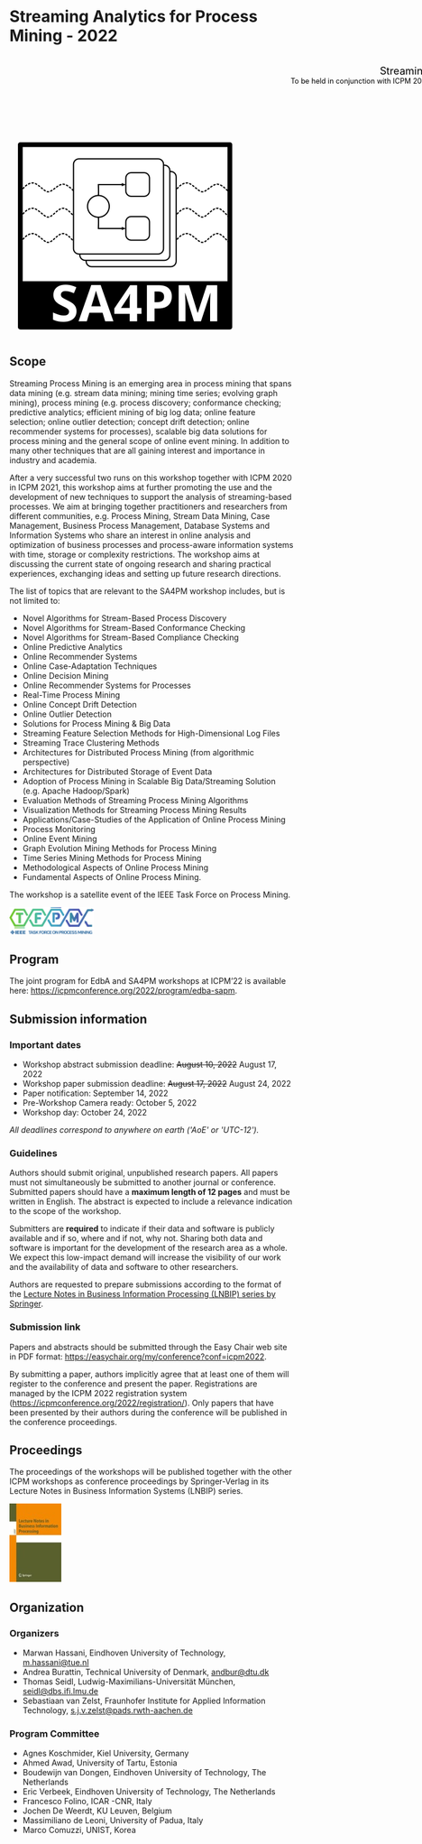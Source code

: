 # Streaming Analytics for Process Mining - 2022

<div style="background: url(cover.jpg) top left no-repeat; border-radius: 10px; width: 980px; height: 470px; padding: 15px; position: relative;">
	<div style="color: black;">
		<p style="font-size: 1.3em; margin: 0; text-align: right;">Streaming Analytics for Process Mining</p>
		<p style="font-size: 0.9em; margin: 0; text-align: right;">To be held in conjunction with ICPM 2022. October 24, 2022 - Bozen-Bolzano, Italy</p>
	</div>
	<div style="position: absolute; bottom: 15px; right: 15px; color: white; font-size: .6em;">
		Georgij Michaliutinkl, CC BY-SA 4.0, via Wikimedia Commons
	</div>
	<img src="../media/logo-old.svg" style="position: absolute; bottom: 15px;" />
</div>


## Scope

Streaming Process Mining is an emerging area in process mining that spans data mining (e.g. stream data mining; mining time series; evolving graph mining), process mining (e.g. process discovery; conformance checking; predictive analytics; efficient mining of big log data; online feature selection; online outlier detection; concept drift detection; online recommender systems for processes), scalable big data solutions for process mining and the general scope of online event mining. In addition to many other techniques that are all gaining interest and importance in industry and academia.

After a very successful two runs on this workshop together with ICPM 2020 in ICPM 2021, this workshop aims at further promoting the use and the development of new techniques to support the analysis of streaming-based processes. We aim at bringing together practitioners and researchers from different communities, e.g. Process Mining, Stream Data Mining, Case Management, Business Process Management, Database Systems and Information Systems who share an interest in online analysis and optimization of business processes and process-aware information systems with time, storage or complexity restrictions. The workshop aims at discussing the current state of ongoing research and sharing practical experiences, exchanging ideas and setting up future research directions.

The list of topics that are relevant to the SA4PM workshop includes, but is not limited to:

* Novel Algorithms for Stream-Based Process Discovery
* Novel Algorithms for Stream-Based Conformance Checking
* Novel Algorithms for Stream-Based Compliance Checking
* Online Predictive Analytics
* Online Recommender Systems
* Online Case-Adaptation Techniques
* Online Decision Mining
* Online Recommender Systems for Processes
* Real-Time Process Mining
* Online Concept Drift Detection
* Online Outlier Detection
* Solutions for Process Mining & Big Data
* Streaming Feature Selection Methods for High-Dimensional Log Files
* Streaming Trace Clustering Methods
* Architectures for Distributed Process Mining (from algorithmic perspective)
* Architectures for Distributed Storage of Event Data
* Adoption of Process Mining in Scalable Big Data/Streaming Solution (e.g. Apache Hadoop/Spark)
* Evaluation Methods of Streaming Process Mining Algorithms
* Visualization Methods for Streaming Process Mining Results
* Applications/Case-Studies of the Application of Online Process Mining
* Process Monitoring
* Online Event Mining
* Graph Evolution Mining Methods for Process Mining
* Time Series Mining Methods for Process Mining
* Methodological Aspects of Online Process Mining
* Fundamental Aspects of Online Process Mining.

The workshop is a satellite event of the IEEE Task Force on Process Mining.

<img src="../media/tfpm.png" style="width: 150px" />


## Program

The joint program for EdbA and SA4PM workshops at ICPM’22 is available here: <https://icpmconference.org/2022/program/edba-sapm>.


## Submission information

### Important dates

* Workshop abstract submission deadline: ~~August 10, 2022~~ August 17, 2022
* Workshop paper submission deadline: ~~August 17, 2022~~ August 24, 2022
* Paper notification: September 14, 2022
* Pre-Workshop Camera ready: October 5, 2022
* Workshop day: October 24, 2022

_All deadlines correspond to anywhere on earth ('AoE' or 'UTC-12')._

### Guidelines

Authors should submit original, unpublished research papers. All papers must not simultaneously be submitted to another journal or conference. Submitted papers should have a **maximum length of 12 pages** and must be written in English. The abstract is expected to include a relevance indication to the scope of the workshop.

Submitters are **required** to indicate if their data and software is publicly available and if so, where and if not, why not. Sharing both data and software is important for the development of the research area as a whole. We expect this low-impact demand will increase the visibility of our work and the availability of data and software to other researchers.

Authors are requested to prepare submissions according to the format of the [Lecture Notes in Business Information Processing (LNBIP) series by Springer](http://www.springer.com/computer/lncs?SGWID=0-164-6-791344-0).

### Submission link

Papers and abstracts should be submitted through the Easy Chair web site in PDF format: <https://easychair.org/my/conference?conf=icpm2022>.

By submitting a paper, authors implicitly agree that at least one of them will register to the conference and present the paper. Registrations are managed by the ICPM 2022 registration system (<https://icpmconference.org/2022/registration/>). Only papers that have been presented by their authors during the conference will be published in the conference proceedings.

## Proceedings

The proceedings of the workshops will be published together with the other ICPM workshops as conference proceedings by Springer-Verlag in its Lecture Notes in Business Information Systems (LNBIP) series.

![](/media/lnbip.jpg)

## Organization

### Organizers

* Marwan Hassani, Eindhoven University of Technology, <m.hassani@tue.nl>
* Andrea Burattin, Technical University of Denmark, <andbur@dtu.dk>
* Thomas Seidl, Ludwig-Maximilians-Universität München, <seidl@dbs.ifi.lmu.de>
* Sebastiaan van Zelst, Fraunhofer Institute for Applied Information Technology, <s.j.v.zelst@pads.rwth-aachen.de>

### Program Committee

* Agnes Koschmider, Kiel University, Germany
* Ahmed Awad, University of Tartu, Estonia
* Boudewijn van Dongen, Eindhoven University of Technology, The Netherlands
* Eric Verbeek, Eindhoven University of Technology, The Netherlands
* Francesco Folino, ICAR -CNR, Italy
* Jochen De Weerdt, KU Leuven, Belgium
* Massimiliano de Leoni, University of Padua, Italy
* Marco Comuzzi, UNIST, Korea
